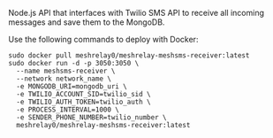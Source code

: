 Node.js API that interfaces with Twilio SMS API to receive all incoming messages and save them to the MongoDB. 

Use the following commands to deploy with Docker:

```
sudo docker pull meshrelay0/meshrelay-meshsms-receiver:latest
sudo docker run -d -p 3050:3050 \
  --name meshsms-receiver \
  --network network_name \
  -e MONGODB_URI=mongodb_uri \
  -e TWILIO_ACCOUNT_SID=twilio_sid \
  -e TWILIO_AUTH_TOKEN=twilio_auth \
  -e PROCESS_INTERVAL=1000 \
  -e SENDER_PHONE_NUMBER=twilio_number \
  meshrelay0/meshrelay-meshsms-receiver:latest
```
